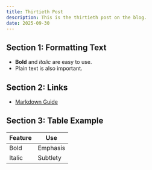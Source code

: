 ```yaml
---
title: Thirtieth Post
description: This is the thirtieth post on the blog.
date: 2025-09-30
---
```


## Section 1: Formatting Text

- **Bold** and _italic_ are easy to use.
- Plain text is also important.

## Section 2: Links

- [Markdown Guide](https://www.markdownguide.org/)

## Section 3: Table Example

| Feature | Use      |
| ------- | -------- |
| Bold    | Emphasis |
| Italic  | Subtlety |

